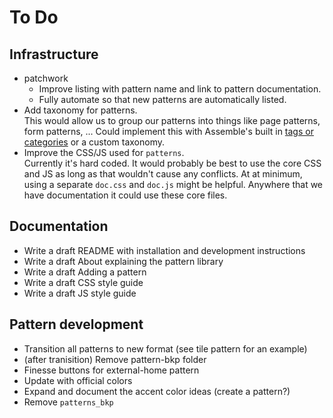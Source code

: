 # To Do


## Infrastructure

- patchwork
  - Improve listing with pattern name and link to pattern documentation.
  - Fully automate so that new patterns are automatically listed.
- Add taxonomy for patterns.  
  This would allow us to group our patterns into things like page patterns, form patterns, ... Could implement this with Assemble's built in [tags or categories](http://assemble.io/docs/Collections.html) or a custom taxonomy.
- Improve the CSS/JS used for `patterns`.  
  Currently it's hard coded. It would probably be best to use the core CSS and JS as long as that wouldn't cause any conflicts. At at minimum, using a separate `doc.css` and `doc.js` might be helpful. Anywhere that we have documentation it could use these core files.


## Documentation

- Write a draft README with installation and development instructions
- Write a draft About explaining the pattern library
- Write a draft Adding a pattern
- Write a draft CSS style guide
- Write a draft JS style guide


## Pattern development

- Transition all patterns to new format (see tile pattern for an example)
- (after tranisition) Remove pattern-bkp folder
- Finesse buttons for external-home pattern
- Update with official colors 
- Expand and document the accent color ideas (create a pattern?)
- Remove `patterns_bkp`